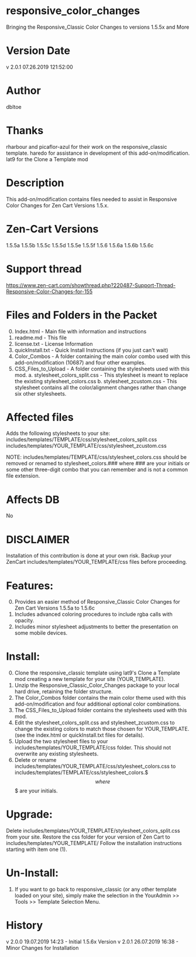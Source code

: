 # responsive_color_changes
 Bringing the Responsive_Classic Color Changes to versions 1.5.5x and More

Version Date
==============
v 2.0.1 07.26.2019 121:52:00

Author
======
dbltoe

Thanks
======
rharbour and picaflor-azul for their work on the responsive_classic template.
haredo for assistance in development of this add-on/modification.
lat9 for the Clone a Template mod

Description
===========
This add-on/modification contains files needed to assist in Responsive Color Changes for Zen Cart Versions 1.5.x.

Zen-Cart Versions
================
1.5.5a
1.5.5b
1.5.5c
1.5.5d
1.5.5e
1.5.5f
1.5.6
1.5.6a
1.5.6b
1.5.6c

Support thread
==============
https://www.zen-cart.com/showthread.php?220487-Support-Thread-Responsive-Color-Changes-for-155

Files and Folders in the Packet
==============
0.  Index.html - Main file with information and instructions
1.  readme.md - This file
2.  license.txt - License Information
3.  quickInstall.txt - Quick Install Instructions (if you just can't wait)
4.  Color_Combos - A folder containing the main color combo used with this add-on/modification (10687) and four other examples.
5.  CSS_Files_to_Upload - A folder containing the stylesheets used with this mod.
		a.  stylesheet_colors_split.css - This stylesheet is meant to replace the existing stylesheet_colors.css
		b.  stylesheet_zcustom.css - This stylesheet contains all the color/alignment changes rather than change six other stylesheets.


Affected files
==============
Adds the following stylesheets to your site:
includes/templates/TEMPLATE/css/stylesheet_colors_split.css
includes/templates/YOUR_TEMPLATE/css/stylesheet_zcustom.css


NOTE:  includes/templates/TEMPLATE/css/stylesheet_colors.css should be removed or renamed to stylesheet_colors.### where ### are your initials or some other three-digit combo that you can remember and is not a common file extension.

Affects DB
==========
No

DISCLAIMER
==========
Installation of this contribution is done at your own risk.
Backup your ZenCart includes/templates/YOUR_TEMPLATE/css files before proceeding.

Features:
=========
0. Provides an easier method of Responsive_Classic Color Changes for Zen Cart Versions 1.5.5a to 1.5.6c
1. Includes advanced coloring procedures to include rgba calls with opacity.
2. Includes minor stylesheet adjustments to better the presentation on some mobile devices.

Install:
========
0. Clone the responsive_classic template using lat9's  Clone a Template mod creating a new template for your site (YOUR_TEMPLATE).
1. Unzip the Responsive_Classic_Color_Changes package to your local hard drive, retaining the folder structure.
2. The Color_Combos folder contains the main color theme used with this add-on/modification and four additional optional color combinations.
3. The CSS_Files_to_Upload folder contains the stylesheets used with this mod.
4. Edit the stylesheet_colors_split.css and stylesheet_zcustom.css to change the existing colors to match those chosen for YOUR_TEMPLATE.  (see the index.html or quickInstall.txt files for details).
5. Upload the two stylesheet files to your includes/templates/YOUR_TEMPLATE/css folder.  This should not overwrite any existing stylesheets.
6. Delete or rename includes/templates/YOUR_TEMPLATE/css/stylesheet_colors.css to includes/templates/TEMPLATE/css/stylesheet_colors.$$$ where $$$ are your initials.

Upgrade:
========
Delete includes/templates/YOUR_TEMPLATE/stylesheet_colors_split.css from your site.
Restore the css folder for your version of Zen Cart to includes/templates/YOUR_TEMPLATE/
Follow the installation instructions starting with item one (1).

Un-Install:
========
1. If you want to go back to responsive_classic (or any other template loaded on your site), simply make the selection in the YourAdmin >> Tools >> Template Selection Menu.

History
=======
v 2.0.0  19.07.2019 14:23   - Initial 1.5.6x Version
v 2.0.1  26.07.2019 16:38   - Minor Changes for Installation
